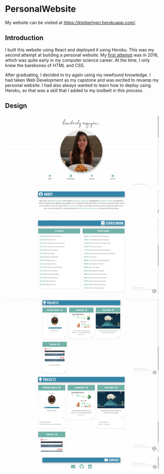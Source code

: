 # PersonalWebsite

My website can be visited at https://kimberlypn.herokuapp.com/.

## Introduction
I built this website using React and deployed it using Heroku. This was my
second attempt at building a personal website. My [first attempt](https://github.com/kimberlypn/kimberlypn.github.io)
was in 2016, which was quite early in my computer science career. At the time,
I only knew the barebones of HTML and CSS.

After graduating, I decided to try again using my newfound knowledge. I had
taken Web Development as my capstone and was excited to revamp my personal
website. I had also always wanted to learn how to deploy using Heroku, so that
was a skill that I added to my toolbelt in this process.

## Design
![Navigation Bar](screenshots/navigation-bar.png)

![About Section](screenshots/about.png)

![Coursework Section](screenshots/coursework.png)

![Projects Section](screenshots/projects.png)
![Projects with Details](screenshots/projects-with-details.png)

![Contact Section](screenshots/contact.png)
